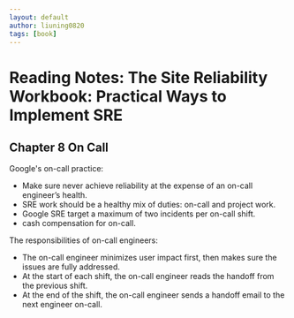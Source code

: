 ```yaml
---
layout: default
author: liuning0820
tags: [book]
---
```


# Reading Notes: The Site Reliability Workbook: Practical Ways to Implement SRE

## Chapter 8 On Call

Google's on-call practice:

- Make sure never achieve reliability at the expense of an on-call engineer’s health.
- SRE work should be a healthy mix of duties: on-call and project work.
- Google SRE target a maximum of two incidents per on-call shift.
- cash compensation for on-call.

The responsibilities of on-call engineers:

- The on-call engineer minimizes user impact first, then makes sure the issues are fully addressed.
- At the start of each shift, the on-call engineer reads the handoff from the previous shift.
- At the end of the shift, the on-call engineer sends a handoff email to the next engineer on-call.
